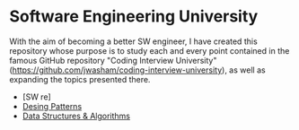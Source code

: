# Software Engineering University
With the aim of becoming a better SW engineer, I have created this repository whose purpose is to study 
each and every point contained in the famous GitHub repository "Coding Interview University" 
(https://github.com/jwasham/coding-interview-university), as well as expanding the topics presented there.

* [SW re]
* [Desing Patterns](/DesignPatterns/)
* [Data Structures & Algorithms](/DSA/)